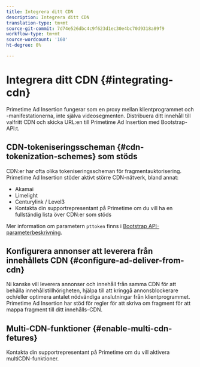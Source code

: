 ```yaml
---
title: Integrera ditt CDN
description: Integrera ditt CDN
translation-type: tm+mt
source-git-commit: 7d74e526dbc4c9f623d1ec30e4bc70d9318a89f9
workflow-type: tm+mt
source-wordcount: '160'
ht-degree: 0%

---
```



# Integrera ditt CDN {#integrating-cdn}

Primetime Ad Insertion fungerar som en proxy mellan klientprogrammet och -manifestationerna, inte själva videosegmenten. Distribuera ditt innehåll till valfritt CDN och skicka URL:en till Primetime Ad Insertion med Bootstrap-API:t.<!-- For integration details, see [Supported CDNs](supported-cdns.md).-->

## CDN-tokeniseringsscheman {#cdn-tokenization-schemes} som stöds

CDN:er har ofta olika tokeniseringsscheman för fragmentauktorisering. Primetime Ad Insertion stöder aktivt större CDN-nätverk, bland annat:

* Akamai
* Limelight
* Centurylink / Level3
* Kontakta din supportrepresentant på Primetime om du vill ha en fullständig lista över CDN:er som stöds

Mer information om parametern `pttoken` finns i [Bootstrap API-parameterbeskrivning](/help/dynamic-ad-insertion/msapi-topics/ms-getting-started/ms-api-query-params.md).

## Konfigurera annonser att leverera från innehållets CDN {#configure-ad-deliver-from-cdn}

Ni kanske vill leverera annonser och innehåll från samma CDN för att behålla innehållstillhörigheten, hjälpa till att kringgå annonsblockerare och/eller optimera antalet nödvändiga anslutningar från klientprogrammet. Primetime Ad Insertion har stöd för regler för att skriva om fragment för att mappa fragment till ditt innehålls-CDN.

<!--## Increase start-up performance with your CDN {#increase-startup-performance}

For more information, see [Optimizing start-up](optimize-video-startup-time.md).-->

## Multi-CDN-funktioner {#enable-multi-cdn-fetures}

Kontakta din supportrepresentant på Primetime om du vill aktivera multiCDN-funktioner.
